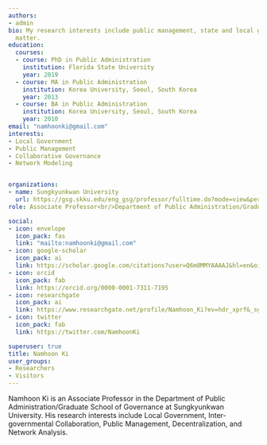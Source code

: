 ```yaml
---
authors:
- admin
bio: My research interests include public management, state and local government, and intergovernmental relations.
  matter.
education:
  courses:
  - course: PhD in Public Administration
    institution: Florida State University
    year: 2019
  - course: MA in Public Administration
    institution: Korea University, Seoul, South Korea
    year: 2013
  - course: BA in Public Administration
    institution: Korea University, Seoul, South Korea
    year: 2010
email: "namhoonki@gmail.com"
interests:
- Local Government
- Public Management
- Collaborative Governance
- Network Modeling


organizations:
- name: Sungkyunkwan University
  url: https://gsg.skku.edu/eng_gsg/professor/fulltime.do?mode=view&perId=LZStrPYIQjgJgkgbsBKBpA6gYQLIHYCmAZAHgNYDMxA4gK4CKAvDUA%20&
role: Associate Professor<br/>Department of Public Administration/Graduate School of Governance

social:
- icon: envelope
  icon_pack: fas
  link: "mailto:namhoonki@gmail.com"
- icon: google-scholar
  icon_pack: ai
  link: https://scholar.google.com/citations?user=Q6m0MMYAAAAJ&hl=en&oi=sra
- icon: orcid
  icon_pack: fab
  link: https://orcid.org/0000-0001-7311-7195
- icon: researchgate
  icon_pack: ai
  link: https://www.researchgate.net/profile/Namhoon_Ki?ev=hdr_xprf&_sg=FLn3tvUyLGIA63phxesNbR8NVSDoD-v3cTY3cgthC7fZFSvHQbCrP0QZ4xRaw0p9jwwDRamjZ13zdxY3IuFQ2lCY
- icon: twitter
  icon_pack: fab
  link: https://twitter.com/NamhoonKi

superuser: true
title: Namhoon Ki
user_groups:
- Researchers
- Visitors
---
```


Namhoon Ki is an Associate Professor in the Department of Public Administration/Graduate School of Governance at Sungkyunkwan University. His research interests include Local Government, Inter-governmental Collaboration, Public Management, Decentralization, and Network Analysis.

